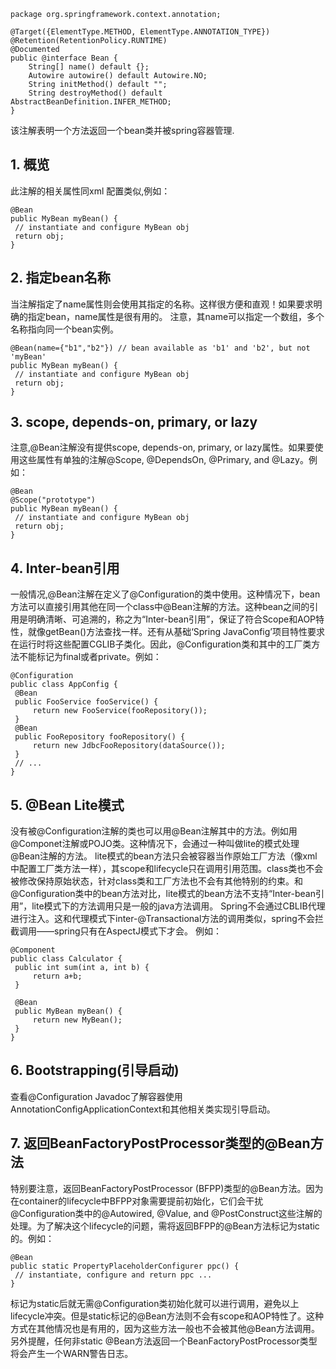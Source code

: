 <!---
markmeta_author: wongoo
markmeta_date: 2014-12-12 08:47:13
excerpt: Javadoc翻译——Spring注解@Bean
slug: javadoc-spring-bean
markmeta_title: Javadoc翻译——Spring注解@Bean
wordpress_id: 818
markmeta_categories: Knowledge
markmeta_tags: annotation,bean,spring
-->


    package org.springframework.context.annotation;
    
    @Target({ElementType.METHOD, ElementType.ANNOTATION_TYPE})
    @Retention(RetentionPolicy.RUNTIME)
    @Documented
    public @interface Bean {
    	String[] name() default {};
    	Autowire autowire() default Autowire.NO;
    	String initMethod() default "";
    	String destroyMethod() default AbstractBeanDefinition.INFER_METHOD;
    }


该注解表明一个方法返回一个bean类并被spring容器管理.



## 1. 概览


此注解的相关属性同xml <bean/>配置类似,例如：

    @Bean
    public MyBean myBean() {
     // instantiate and configure MyBean obj
     return obj;
    }



## 2. 指定bean名称


当注解指定了name属性则会使用其指定的名称。这样很方便和直观！如果要求明确的指定bean，name属性是很有用的。
注意，其name可以指定一个数组，多个名称指向同一个bean实例。

    @Bean(name={"b1","b2"}) // bean available as 'b1' and 'b2', but not 'myBean'
    public MyBean myBean() {
     // instantiate and configure MyBean obj
     return obj;
    }

	 


## 3. scope, depends-on, primary, or lazy


注意,@Bean注解没有提供scope, depends-on, primary, or lazy属性。如果要使用这些属性有单独的注解@Scope, @DependsOn, @Primary, and @Lazy。例如：

    @Bean
    @Scope("prototype")
    public MyBean myBean() {
     // instantiate and configure MyBean obj
     return obj;
    }




## 4. Inter-bean引用


一般情况,@Bean注解在定义了@Configuration的类中使用。这种情况下，bean方法可以直接引用其他在同一个class中@Bean注解的方法。这种bean之间的引用是明确清晰、可追溯的，称之为“Inter-bean引用”，保证了符合Scope和AOP特性，就像getBean()方法查找一样。还有从基础‘Spring JavaConfig’项目特性要求在运行时将这些配置CGLIB子类化。因此，@Configuration类和其中的工厂类方法不能标记为final或者private。例如：

    @Configuration
    public class AppConfig {
     @Bean
     public FooService fooService() {
    	 return new FooService(fooRepository());
     }
     @Bean
     public FooRepository fooRepository() {
    	 return new JdbcFooRepository(dataSource());
     }
     // ...
    }

 


## 5. @Bean Lite模式


没有被@Configuration注解的类也可以用@Bean注解其中的方法。例如用@Componet注解或POJO类。这种情况下，会通过一种叫做lite的模式处理@Bean注解的方法。
lite模式的bean方法只会被容器当作原始工厂方法（像xml中配置工厂类方法一样），其scope和lifecycle只在调用引用范围。class类也不会被修改保持原始状态，针对class类和工厂方法也不会有其他特别的约束。和@Configuration类中的bean方法对比，lite模式的bean方法不支持“Inter-bean引用”，lite模式下的方法调用只是一般的java方法调用。 Spring不会通过CBLIB代理进行注入。这和代理模式下inter-@Transactional方法的调用类似，spring不会拦截调用——spring只有在AspectJ模式下才会。
例如：

    @Component
    public class Calculator {
     public int sum(int a, int b) {
    	 return a+b;
     }
    
     @Bean
     public MyBean myBean() {
    	 return new MyBean();
     }
    }




## 6. Bootstrapping(引导启动)


查看@Configuration Javadoc了解容器使用AnnotationConfigApplicationContext和其他相关类实现引导启动。



## 7. 返回BeanFactoryPostProcessor类型的@Bean方法


特别要注意，返回BeanFactoryPostProcessor (BFPP)类型的@Bean方法。因为在container的lifecycle中BFPP对象需要提前初始化，它们会干扰@Configuration类中的@Autowired, @Value, and @PostConstruct这些注解的处理。为了解决这个lifecycle的问题，需将返回BFPP的@Bean方法标记为static的。例如：

    @Bean
    public static PropertyPlaceholderConfigurer ppc() {
     // instantiate, configure and return ppc ...
    }

标记为static后就无需@Configuration类初始化就可以进行调用，避免以上lifecycle冲突。但是static标记的@Bean方法则不会有scope和AOP特性了。这种方式在其他情况也是有用的，因为这些方法一般也不会被其他@Bean方法调用。另外提醒，任何非static @Bean方法返回一个BeanFactoryPostProcessor类型将会产生一个WARN警告日志。

